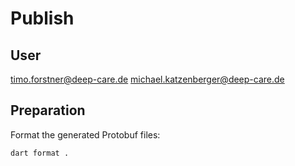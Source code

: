 # Publish

## User 

timo.forstner@deep-care.de
michael.katzenberger@deep-care.de

## Preparation

Format the generated Protobuf files:
``` bash
dart format .
```

